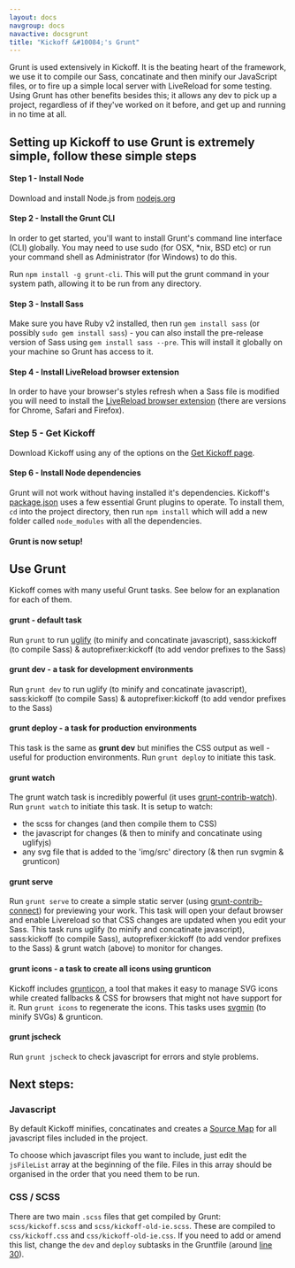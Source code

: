 ```yaml
---
layout: docs
navgroup: docs
navactive: docsgrunt
title: "Kickoff &#10084;'s Grunt"
---
```

Grunt is used extensively in Kickoff. It is the beating heart of the framework, we use it to compile our Sass, concatinate and then minify our JavaScript files, or to fire up a simple local server with LiveReload for some testing. Using Grunt has other benefits besides this; it allows any dev to pick up a project, regardless of if they've worked on it before, and get up and running in no time at all.

## Setting up Kickoff to use Grunt is extremely simple, follow these simple steps

#### Step 1 - Install Node
Download and install Node.js from [nodejs.org](http://nodejs.org/)

#### Step 2 - Install the Grunt CLI
In order to get started, you'll want to install Grunt's command line interface (CLI) globally. You may need to use sudo (for OSX, *nix, BSD etc) or run your command shell as Administrator (for Windows) to do this.

Run `npm install -g grunt-cli`. This will put the grunt command in your system path, allowing it to be run from any directory.

#### Step 3 - Install Sass
Make sure you have Ruby v2 installed, then run `gem install sass` (or possibly `sudo gem install sass`) - you can also install the pre-release version of Sass using `gem install sass --pre`. This will install it globally on your machine so Grunt has access to it.

#### Step 4 - Install LiveReload browser extension
In order to have your browser's styles refresh when a Sass file is modified you will need to install the [LiveReload browser extension](http://feedback.livereload.com/knowledgebase/articles/86242-how-do-i-install-and-use-the-browser-extensions-) (there are versions for Chrome, Safari and Firefox).

### Step 5 - Get Kickoff
Download Kickoff using any of the options on the [Get Kickoff page](get.html).

#### Step 6 - Install Node dependencies
Grunt will not work without having installed it's dependencies. Kickoff's [package.json](https://github.com/tmwagency/kickoff/blob/master/package.json) uses a few essential Grunt plugins to operate. To install them, `cd` into the project directory, then run `npm install` which will add a new folder called `node_modules` with all the dependencies.

#### Grunt is now setup!

## Use Grunt
Kickoff comes with many useful Grunt tasks. See below for an explanation for each of them.

#### grunt - default task
Run `grunt` to run [uglify](https://github.com/gruntjs/grunt-contrib-uglify) (to minify and concatinate javascript), sass:kickoff (to compile Sass) & autoprefixer:kickoff (to add vendor prefixes to the Sass)

#### grunt dev - a task for development environments
Run `grunt dev` to run uglify (to minify and concatinate javascript), sass:kickoff (to compile Sass) & autoprefixer:kickoff (to add vendor prefixes to the Sass)

#### grunt deploy - a task for production environments
This task is the same as **grunt dev** but minifies the CSS output as well - useful for production environments. Run `grunt deploy` to initiate this task.

#### grunt watch
The grunt watch task is incredibly powerful (it uses [grunt-contrib-watch](https://github.com/gruntjs/grunt-contrib-watch)). Run `grunt watch` to initiate this task. It is setup to watch:

* the scss for changes (and then compile them to CSS)
* the javascript for changes (& then to minify and concatinate using uglifyjs)
* any svg file that is added to the 'img/src' directory (& then run svgmin & grunticon)

#### grunt serve
Run `grunt serve` to create a simple static server (using [grunt-contrib-connect](https://github.com/gruntjs/grunt-contrib-connect)) for previewing your work. This task will open your defaut browser and enable Livereload so that CSS changes are updated when you edit your Sass. This task runs uglify (to minify and concatinate javascript), sass:kickoff (to compile Sass), autoprefixer:kickoff (to add vendor prefixes to the Sass) & grunt watch (above) to monitor for changes.

#### grunt icons - a task to create all icons using grunticon
Kickoff includes [grunticon](https://github.com/filamentgroup/grunticon), a tool that makes it easy to manage SVG icons while created fallbacks & CSS for browsers that might not have support for it. Run `grunt icons` to regenerate the icons. This tasks uses [svgmin](https://github.com/sindresorhus/grunt-svgmin) (to minify SVGs) & grunticon.

#### grunt jscheck
Run `grunt jscheck` to check javascript for errors and style problems.

## Next steps:
### Javascript
By default Kickoff minifies, concatinates and creates a [Source Map](http://www.html5rocks.com/en/tutorials/developertools/sourcemaps/) for all javascript files included in the project.

To choose which javascript files you want to include, just edit the `jsFileList` array at the beginning of the file. Files in this array should be organised in the order that you need them to be run.

### CSS / SCSS
There are two main `.scss` files that get compiled by Grunt: `scss/kickoff.scss` and `scss/kickoff-old-ie.scss`. These are compiled to `css/kickoff.css` and `css/kickoff-old-ie.css`. If you need to add or amend this list, change the `dev` and `deploy` subtasks in the Gruntfile (around [line 30](https://github.com/tmwagency/kickoff/blob/master/Gruntfile.js#L32)).

